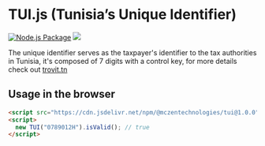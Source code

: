 # TUI.js (Tunisia’s Unique Identifier)

[![Node.js Package](https://github.com/McZen-Technologies/TUI/actions/workflows/release-package.yml/badge.svg)](https://github.com/McZen-Technologies/TUI/actions/workflows/release-package.yml) [![](https://data.jsdelivr.com/v1/package/npm/@mczentechnologies/tui/badge)](https://www.jsdelivr.com/package/npm/@mczentechnologies/tui)

The unique identifier serves as the taxpayer's identifier to the tax authorities in Tunisia, it's composed of 7 digits with a control key, for more details check out [trovit.tn](https://trovit.tn)

## Usage in the browser

```html
<script src="https://cdn.jsdelivr.net/npm/@mczentechnologies/tui@1.0.0"></script>
<script>
  new TUI("0789012H").isValid(); // true
</script>
```
